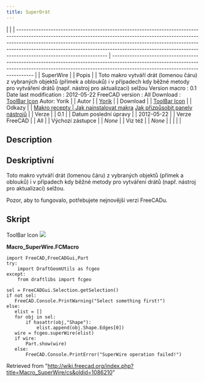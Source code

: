 ```yaml
---
title: SuperDrát
---
```


|                                                                                                                                                                                                                                                                                                                                                               |
| ------------------------------------------------------------------------------------------------------------------------------------------------------------------------------------------------------------------------------------------------------------------------------------------------------------------------------------------------------------- | ---------------------------------------------------------------------------------------------------------------------------------------------------------------------------------------------------------- |
| SuperWire                                                                                                                                                                                                                                                                                                                                                     |
| Popis                                                                                                                                                                                                                                                                                                                                                         |
| Toto makro vytváří drát (lomenou čáru) z vybraných objektů (přímek a oblouků) i v případech kdy běžné metody pro vytváření drátů (např. nástroj pro aktualizaci) selžou Version macro : 0.1 Date last modification : 2012-05-22 FreeCAD version : All Download : [ToolBar Icon](https://www.freecadweb.org/wiki/images/e/e3/Macro_SuperWire.png) Autor: Yorik |
| Autor                                                                                                                                                                                                                                                                                                                                                         |
| [Yorik](/User:Yorik "User:Yorik")                                                                                                                                                                                                                                                                                                                             |
| Download                                                                                                                                                                                                                                                                                                                                                      |
| [ToolBar Icon](https://www.freecadweb.org/wiki/images/e/e3/Macro_SuperWire.png)                                                                                                                                                                                                                                                                               |
| Odkazy                                                                                                                                                                                                                                                                                                                                                        |
| [Makro recepty                                                                                                                                                                                                                                                                                                                                                | ](/Macros_recipes/cs "Macros recipes/cs") [Jak nainstalovat makra](/How_to_install_macros/cs "How to install macros/cs") [Jak přizpůsobit panely nástrojů](/Customize_Toolbars/cs "Customize Toolbars/cs") |
| Verze                                                                                                                                                                                                                                                                                                                                                         |
| 0.1                                                                                                                                                                                                                                                                                                                                                           |
| Datum poslední úpravy                                                                                                                                                                                                                                                                                                                                         |
| 2012-05-22                                                                                                                                                                                                                                                                                                                                                    |
| Verze FreeCAD                                                                                                                                                                                                                                                                                                                                                 |
| All                                                                                                                                                                                                                                                                                                                                                           |
| Výchozí zástupce                                                                                                                                                                                                                                                                                                                                              |
| _None_                                                                                                                                                                                                                                                                                                                                                        |
| Viz též                                                                                                                                                                                                                                                                                                                                                       |
| _None_                                                                                                                                                                                                                                                                                                                                                        |
|                                                                                                                                                                                                                                                                                                                                                               |
|                                                                                                                                                                                                                                                                                                                                                               |

## Description

## Deskriptivní

Toto makro vytváří drát (lomenou čáru) z vybraných objektů (přímek a oblouků) i v případech kdy běžné metody pro vytváření drátů (např. nástroj pro aktualizaci) selžou.

Pozor, aby to fungovalo, potřebujete nejnovější verzi FreeCADu.

## Skript

ToolBar Icon
![](/images/Macro_SuperWire.png)

**Macro_SuperWire.FCMacro**

```
import FreeCAD,FreeCADGui,Part
try:
    import DraftGeomUtils as fcgeo
except:
    from draftlibs import fcgeo

sel = FreeCADGui.Selection.getSelection()
if not sel:
   FreeCAD.Console.PrintWarning("Select something first!")
else:
   elist = []
   for obj in sel:
       if hasattr(obj,"Shape"):
           elist.append(obj.Shape.Edges[0])
   wire = fcgeo.superWire(elist)
   if wire:
       Part.show(wire)
   else:
       FreeCAD.Console.PrintError("SuperWire operation failed!")
```

Retrieved from "<http://wiki.freecad.org/index.php?title=Macro_SuperWire/cs&oldid=1086210>"
